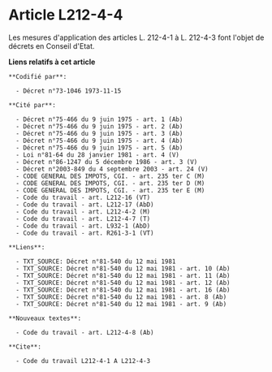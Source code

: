 # Article L212-4-4

Les mesures d'application des articles L. 212-4-1 à L. 212-4-3 font l'objet de décrets en Conseil d'Etat.

**Liens relatifs à cet article**

	**Codifié par**:

	  - Décret n°73-1046 1973-11-15

	**Cité par**:

	  - Décret n°75-466 du 9 juin 1975 - art. 1 (Ab)
	  - Décret n°75-466 du 9 juin 1975 - art. 2 (Ab)
	  - Décret n°75-466 du 9 juin 1975 - art. 3 (Ab)
	  - Décret n°75-466 du 9 juin 1975 - art. 4 (Ab)
	  - Décret n°75-466 du 9 juin 1975 - art. 5 (Ab)
	  - Loi n°81-64 du 28 janvier 1981 - art. 4 (V)
	  - Décret n°86-1247 du 5 décembre 1986 - art. 3 (V)
	  - Décret n°2003-849 du 4 septembre 2003 - art. 24 (V)
	  - CODE GENERAL DES IMPOTS, CGI. - art. 235 ter C (M)
	  - CODE GENERAL DES IMPOTS, CGI. - art. 235 ter D (M)
	  - CODE GENERAL DES IMPOTS, CGI. - art. 235 ter E (M)
	  - Code du travail - art. L212-16 (VT)
	  - Code du travail - art. L212-17 (AbD)
	  - Code du travail - art. L212-4-2 (M)
	  - Code du travail - art. L212-4-7 (T)
	  - Code du travail - art. L932-1 (AbD)
	  - Code du travail - art. R261-3-1 (VT)

	**Liens**:

	  - TXT_SOURCE: Décret n°81-540 du 12 mai 1981
	  - TXT_SOURCE: Décret n°81-540 du 12 mai 1981 - art. 10 (Ab)
	  - TXT_SOURCE: Décret n°81-540 du 12 mai 1981 - art. 11 (Ab)
	  - TXT_SOURCE: Décret n°81-540 du 12 mai 1981 - art. 12 (Ab)
	  - TXT_SOURCE: Décret n°81-540 du 12 mai 1981 - art. 16 (Ab)
	  - TXT_SOURCE: Décret n°81-540 du 12 mai 1981 - art. 8 (Ab)
	  - TXT_SOURCE: Décret n°81-540 du 12 mai 1981 - art. 9 (Ab)

	**Nouveaux textes**:

	  - Code du travail - art. L212-4-8 (Ab)

	**Cite**:

	  - Code du travail L212-4-1 A L212-4-3

